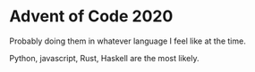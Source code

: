 # Advent of Code 2020

Probably doing them in whatever language I feel like at the time.

Python, javascript, Rust, Haskell are the most likely.
